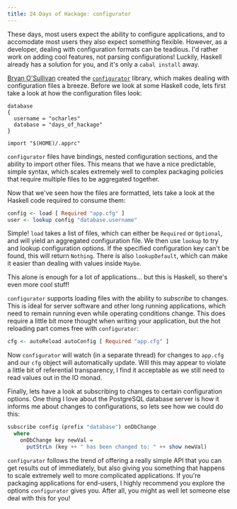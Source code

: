 ```yaml
---
title: 24 Days of Hackage: configurator
---
```


These days, most users expect the ability to configure applications, and to
accomodate most users they also expect something flexible. However, as a
developer, dealing with configuration formats can be teadious. I'd rather work
on adding cool features, not parsing configurations! Luckily, Haskell already
has a solution for you, and it's only a `cabal install` away.

[Bryan O'Sullivan](http://serpentine.com) created the
[`configurator`](http://hackage.haskell.org/package/configurator) library, which
makes dealing with configuration files a breeze. Before we look at some
Haskell code, lets first take a look at how the configuration files look:

```
database
{
  username = "ocharles"
  database = "days_of_hackage"
}

import "$(HOME)/.apprc"
```

`configurator` files have bindings, nested configuration sections, and the
ability to import other files. This means that we have a nice predictable,
simple syntax, which scales extremely well to complex packaging policies that
require multiple files to be aggregated together.

Now that we've seen how the files are formatted, lets take a look at the Haskell
code required to consume them:

```haskell
config <- load [ Required "app.cfg" ]
user <- lookup config "database.username"
```

Simple! `load` takes a list of files, which can either be `Required` or
`Optional`, and will yield an aggregated configuration file. We then use
`lookup` to try and lookup configuration options. If the specified configuration
key can't be found, this will return `Nothing`. There is also `lookupDefault`,
which can make it easier than dealing with values inside `Maybe`.

This alone is enough for a lot of applications... but this is Haskell, so
there's even more cool stuff!

`configurator` supports loading files with the ability to *subscribe* to
changes. This is ideal for server software and other long running applications,
which need to remain running even while operating conditions change. This does
require a little bit more thought when writing your application, but the hot
reloading part comes free with `configurator`:

```haskell
cfg <- autoReload autoConfig [ Required "app.cfg" ]
```

Now `configurator` will watch (in a separate thread) for changes to `app.cfg`
and our `cfg` object will automatically update. Will this may appear to violate
a little bit of referential transparency, I find it acceptable as we still need
to read values out in the IO monad.

Finally, lets have a look at subscribing to changes to certain configuration
options. One thing I love about the PostgreSQL database server is how it informs
me about changes to configurations, so lets see how we could do this:

```haskell
subscribe config (prefix "database") onDbChange
  where
    onDbChange key newVal =
      putStrLn (key ++ " has been changed to: " ++ show newVal)
```

`configurator` follows the trend of offering a really simple API that you can
get results out of immediately, but also giving you something that happens to
scale extremely well to more complicated applications. If you're packaging
applications for end-users, I highly recommend you explore the options
`configurator` gives you. After all, you might as well let someone else deal
with this for you!
